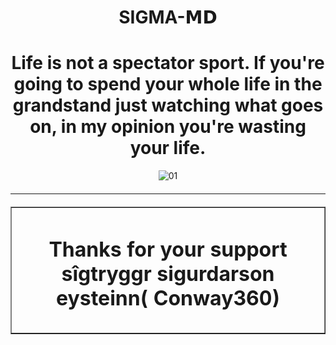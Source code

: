 
<h1 align="center">SIGMA-𝗠𝗗</h1>

<h1 align="center">Life is not a spectator sport. If you're going to spend your whole life in the grandstand just watching what goes on, in my opinion you're wasting your life.
</h1>

<div style="text-align: center;">
    <img src="https://files.catbox.moe/i0s7d2.jpg" alt="01" border="0"></a>
  <hr style="margin-top: 20px; margin-bottom: 20px;">
</div>

<table align="center" cellpadding="10" border="1">
  <tr>
    <td align="center">
      
      
      


<h1 align="center">Thanks for your support sîgtryggr sigurdarson eysteinn( Conway360)
<p align="center">
  <a href="https://github.com/toxyic-yeng ">
    
